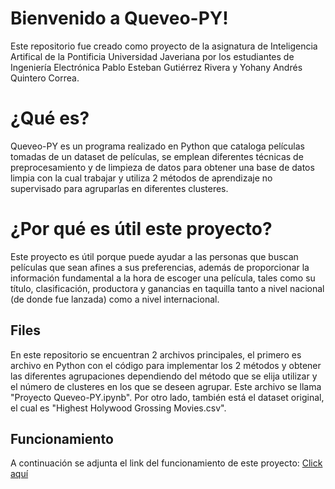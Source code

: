 # Bienvenido a Queveo-PY!
Este repositorio fue creado como proyecto de la asignatura de Inteligencia Artifical de la Pontificia Universidad Javeriana por los estudiantes de Ingeniería Electrónica Pablo Esteban Gutiérrez Rivera y Yohany Andrés Quintero Correa.

# ¿Qué es?
Queveo-PY es un programa realizado en Python que cataloga películas tomadas de un dataset de películas, se emplean diferentes técnicas de preprocesamiento y de limpieza de datos para obtener una base de datos limpia con la cual trabajar y utiliza 2 métodos de aprendizaje no supervisado para agruparlas en diferentes clusteres.

# ¿Por qué es útil este proyecto?
Este proyecto es útil porque puede ayudar a las personas que buscan películas que sean afines a sus preferencias, además de proporcionar la información fundamental a la hora de escoger una película, tales como su título, clasificación, productora y ganancias en taquilla tanto a nivel nacional (de donde fue lanzada) como a nivel internacional.

## Files
En este repositorio se encuentran 2 archivos principales, el primero es archivo en Python con el código para implementar los 2 métodos y obtener las diferentes agrupaciones dependiendo del método que se elija utilizar y el número de clusteres en los que se deseen agrupar. Este archivo se llama "Proyecto Queveo-PY.ipynb".
Por otro lado, también está el dataset original, el cual es "Highest Holywood Grossing Movies.csv".

## Funcionamiento
A continuación se adjunta el link del funcionamiento de este proyecto:
[Click aquí](http://handlebarsjs.com/)
